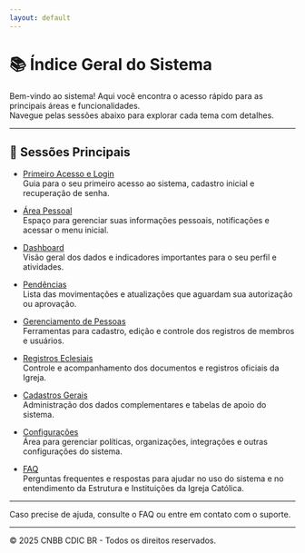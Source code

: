 ```yaml
---
layout: default
---
```


# 📚 Índice Geral do Sistema

Bem-vindo ao sistema! Aqui você encontra o acesso rápido para as principais áreas e funcionalidades.  
Navegue pelas sessões abaixo para explorar cada tema com detalhes.

---

## 📌 Sessões Principais

- [Primeiro Acesso e Login](/0.%20Primeiro%20Acesso%20e%20Login/0.0%20primeiro-acesso-login.md)  
  Guia para o seu primeiro acesso ao sistema, cadastro inicial e recuperação de senha.

- [Área Pessoal](/1.%20Área%20Pessoal/1.0%20area-pessoal.md)  
  Espaço para gerenciar suas informações pessoais, notificações e acessar o menu inicial.

- [Dashboard](/2.%20Dashboard/2.0%20Dashboard.md)  
  Visão geral dos dados e indicadores importantes para o seu perfil e atividades.

- [Pendências](/3.%20Pendências/3.0%20pendencias.md)  
  Lista das movimentações e atualizações que aguardam sua autorização ou aprovação.

- [Gerenciamento de Pessoas](/4.%20Gerenciamento%20de%20Pessoas/4.0%20gerenciamento-de-pessoas.md)  
  Ferramentas para cadastro, edição e controle dos registros de membros e usuários.

- [Registros Eclesiais](/5.%20Registros%20Eclesiais/5.0%20registros-eclesiais.md)  
  Controle e acompanhamento dos documentos e registros oficiais da Igreja.

- [Cadastros Gerais](/6.%20Cadastros%20Gerais/6.0%20cadastros-gerais.md)  
  Administração dos dados complementares e tabelas de apoio do sistema.

- [Configurações](/7.%20Configurações/7.0%20configuracoes.md)  
  Área para gerenciar políticas, organizações, integrações e outras configurações do sistema.

- [FAQ](/8.%20FAQ/8.0%20faq.md)  
  Perguntas frequentes e respostas para ajudar no uso do sistema e no entendimento da Estrutura e Instituições da Igreja Católica.

---

Caso precise de ajuda, consulte o FAQ ou entre em contato com o suporte.

---

© 2025 CNBB CDIC BR - Todos os direitos reservados.
